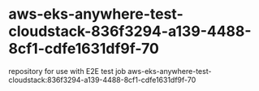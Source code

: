 # aws-eks-anywhere-test-cloudstack-836f3294-a139-4488-8cf1-cdfe1631df9f-70
repository for use with E2E test job aws-eks-anywhere-test-cloudstack:836f3294-a139-4488-8cf1-cdfe1631df9f-70
